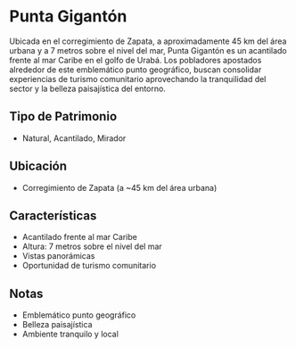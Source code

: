 # Punta Gigantón

Ubicada en el corregimiento de Zapata, a aproximadamente 45 km del área urbana y a 7 metros sobre el nivel del mar, Punta Gigantón es un acantilado frente al mar Caribe en el golfo de Urabá. Los pobladores apostados alrededor de este emblemático punto geográfico, buscan consolidar experiencias de turismo comunitario aprovechando la tranquilidad del sector y la belleza paisajística del entorno.

## Tipo de Patrimonio
- Natural, Acantilado, Mirador

## Ubicación
- Corregimiento de Zapata (a ~45 km del área urbana)

## Características
- Acantilado frente al mar Caribe
- Altura: 7 metros sobre el nivel del mar
- Vistas panorámicas
- Oportunidad de turismo comunitario

## Notas
- Emblemático punto geográfico
- Belleza paisajística
- Ambiente tranquilo y local 